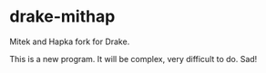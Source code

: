 # drake-mithap
Mitek and Hapka fork for Drake.

This is a new program. It will be complex, very difficult to do. Sad!
